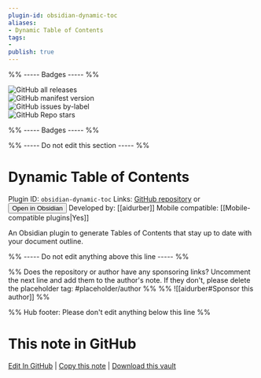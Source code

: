 ```yaml
---
plugin-id: obsidian-dynamic-toc
aliases:
- Dynamic Table of Contents
tags: 
- 
publish: true
---
```


%% ----- Badges ----- %%

![GitHub all releases](https://img.shields.io/github/downloads/aidurber/obsidian-plugin-dynamic-toc/total?color=573E7A&logo=github&style=for-the-badge)   
![GitHub manifest version](https://img.shields.io/github/manifest-json/v/aidurber/obsidian-plugin-dynamic-toc?color=573E7A&logo=github&style=for-the-badge)   
![GitHub issues by-label](https://img.shields.io/github/issues/aidurber/obsidian-plugin-dynamic-toc/help%20wanted?color=573E7A&logo=github&style=for-the-badge)   
![GitHub Repo stars](https://img.shields.io/github/stars/aidurber/obsidian-plugin-dynamic-toc?color=573E7A&logo=github&style=for-the-badge)

%% ----- Badges ----- %%

%% ----- Do not edit this section ----- %%

# Dynamic Table of Contents

Plugin ID: `obsidian-dynamic-toc`
Links: [GitHub repository](https://github.com/aidurber/obsidian-plugin-dynamic-toc) or [<button id=HH>Open in Obsidian</button>](obsidian://goto-plugin?id=obsidian-dynamic-toc)
Developed by: [[aidurber]]
Mobile compatible: [[Mobile-compatible plugins|Yes]]

An Obsidian plugin to generate Tables of Contents that stay up to date with your document outline.

%% ----- Do not edit anything above this line ----- %% 

%% Does the repository or author have any sponsoring links? Uncomment the next line and add them to the author's note. If they don't, please delete the placeholder tag: #placeholder/author %%
%% ![[aidurber#Sponsor this author]] %%

%% Hub footer: Please don't edit anything below this line %%

# This note in GitHub

<span class="git-footer">[Edit In GitHub](https://github.dev/obsidian-community/obsidian-hub/blob/main/02%20-%20Community%20Expansions/02.05%20All%20Community%20Expansions/Plugins/obsidian-dynamic-toc.md "git-hub-edit-note") | [Copy this note](https://raw.githubusercontent.com/obsidian-community/obsidian-hub/main/02%20-%20Community%20Expansions/02.05%20All%20Community%20Expansions/Plugins/obsidian-dynamic-toc.md "git-hub-copy-note") | [Download this vault](https://github.com/obsidian-community/obsidian-hub/archive/refs/heads/main.zip "git-hub-download-vault") </span>
